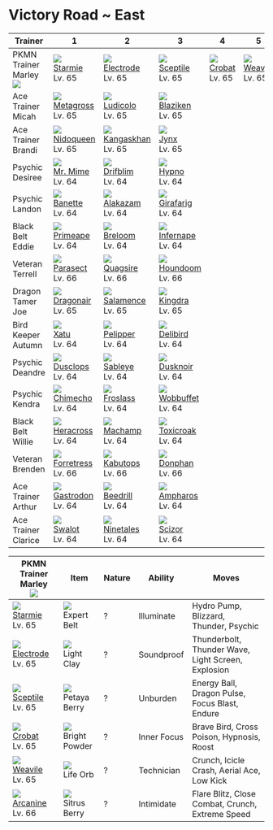 # Victory Road ~ East

Trainer                            | 1                                    | 2                                    | 3                                   | 4                                | 5                                 | 6                                  | 
---                                | ---                                  | ---                                  | ---                                 | ---                              | ---                               | ---                                | 
PKMN Trainer Marley<br>![][marley] | ![][121]<br> [Starmie]<br> Lv. 65    | ![][101]<br> [Electrode]<br> Lv. 65  | ![][254]<br> [Sceptile]<br> Lv. 65  | ![][169]<br> [Crobat]<br> Lv. 65 | ![][461]<br> [Weavile]<br> Lv. 65 | ![][059]<br> [Arcanine]<br> Lv. 66 | 
Ace Trainer Micah                  | ![][376]<br> [Metagross]<br> Lv. 65  | ![][272]<br> [Ludicolo]<br> Lv. 65   | ![][257]<br> [Blaziken]<br> Lv. 65  | &nbsp;                           | &nbsp;                            | &nbsp;                             | 
Ace Trainer Brandi                 | ![][031]<br> [Nidoqueen]<br> Lv. 65  | ![][115]<br> [Kangaskhan]<br> Lv. 65 | ![][124]<br> [Jynx]<br> Lv. 65      | &nbsp;                           | &nbsp;                            | &nbsp;                             | 
Psychic Desiree                    | ![][122]<br> [Mr. Mime]<br> Lv. 64   | ![][426]<br> [Drifblim]<br> Lv. 64   | ![][097]<br> [Hypno]<br> Lv. 64     | &nbsp;                           | &nbsp;                            | &nbsp;                             | 
Psychic Landon                     | ![][354]<br> [Banette]<br> Lv. 64    | ![][065]<br> [Alakazam]<br> Lv. 64   | ![][203]<br> [Girafarig]<br> Lv. 64 | &nbsp;                           | &nbsp;                            | &nbsp;                             | 
Black Belt Eddie                   | ![][057]<br> [Primeape]<br> Lv. 64   | ![][286]<br> [Breloom]<br> Lv. 64    | ![][392]<br> [Infernape]<br> Lv. 64 | &nbsp;                           | &nbsp;                            | &nbsp;                             | 
Veteran Terrell                    | ![][047]<br> [Parasect]<br> Lv. 66   | ![][195]<br> [Quagsire]<br> Lv. 66   | ![][229]<br> [Houndoom]<br> Lv. 66  | &nbsp;                           | &nbsp;                            | &nbsp;                             | 
Dragon Tamer Joe                   | ![][148]<br> [Dragonair]<br> Lv. 65  | ![][373]<br> [Salamence]<br> Lv. 65  | ![][230]<br> [Kingdra]<br> Lv. 65   | &nbsp;                           | &nbsp;                            | &nbsp;                             | 
Bird Keeper Autumn                 | ![][178]<br> [Xatu]<br> Lv. 64       | ![][279]<br> [Pelipper]<br> Lv. 64   | ![][225]<br> [Delibird]<br> Lv. 64  | &nbsp;                           | &nbsp;                            | &nbsp;                             | 
Psychic Deandre                    | ![][356]<br> [Dusclops]<br> Lv. 64   | ![][302]<br> [Sableye]<br> Lv. 64    | ![][477]<br> [Dusknoir]<br> Lv. 64  | &nbsp;                           | &nbsp;                            | &nbsp;                             | 
Psychic Kendra                     | ![][358]<br> [Chimecho]<br> Lv. 64   | ![][478]<br> [Froslass]<br> Lv. 64   | ![][202]<br> [Wobbuffet]<br> Lv. 64 | &nbsp;                           | &nbsp;                            | &nbsp;                             | 
Black Belt Willie                  | ![][214]<br> [Heracross]<br> Lv. 64  | ![][068]<br> [Machamp]<br> Lv. 64    | ![][454]<br> [Toxicroak]<br> Lv. 64 | &nbsp;                           | &nbsp;                            | &nbsp;                             | 
Veteran Brenden                    | ![][205]<br> [Forretress]<br> Lv. 66 | ![][141]<br> [Kabutops]<br> Lv. 66   | ![][232]<br> [Donphan]<br> Lv. 66   | &nbsp;                           | &nbsp;                            | &nbsp;                             | 
Ace Trainer Arthur                 | ![][423]<br> [Gastrodon]<br> Lv. 64  | ![][015]<br> [Beedrill]<br> Lv. 64   | ![][181]<br> [Ampharos]<br> Lv. 64  | &nbsp;                           | &nbsp;                            | &nbsp;                             | 
Ace Trainer Clarice                | ![][317]<br> [Swalot]<br> Lv. 64     | ![][038]<br> [Ninetales]<br> Lv. 64  | ![][212]<br> [Scizor]<br> Lv. 64    | &nbsp;                           | &nbsp;                            | &nbsp;                             | 

PKMN Trainer Marley<br>![][marley]  | Item                                 | Nature | Ability     | Moves                                              | 
---                                 | ---                                  | ---    | ---         | ---                                                | 
![][121]<br> [Starmie]<br> Lv. 65   | ![][expert-belt]<br> Expert Belt     | ?      | Illuminate  | Hydro Pump, Blizzard, Thunder, Psychic             | 
![][101]<br> [Electrode]<br> Lv. 65 | ![][light-clay]<br> Light Clay       | ?      | Soundproof  | Thunderbolt, Thunder Wave, Light Screen, Explosion | 
![][254]<br> [Sceptile]<br> Lv. 65  | ![][petaya-berry]<br> Petaya Berry   | ?      | Unburden    | Energy Ball, Dragon Pulse, Focus Blast, Endure     | 
![][169]<br> [Crobat]<br> Lv. 65    | ![][bright-powder]<br> Bright Powder | ?      | Inner Focus | Brave Bird, Cross Poison, Hypnosis, Roost          | 
![][461]<br> [Weavile]<br> Lv. 65   | ![][life-orb]<br> Life Orb           | ?      | Technician  | Crunch, Icicle Crash, Aerial Ace, Low Kick         | 
![][059]<br> [Arcanine]<br> Lv. 66  | ![][sitrus-berry]<br> Sitrus Berry   | ?      | Intimidate  | Flare Blitz, Close Combat, Crunch, Extreme Speed   | 

[Beedrill]: ../../pokemon_changes/015/
[Nidoqueen]: ../../pokemon_changes/031/
[Ninetales]: ../../pokemon_changes/038/
[Parasect]: ../../pokemon_changes/047/
[Primeape]: ../../pokemon_changes/057/
[Arcanine]: ../../pokemon_changes/059/
[Alakazam]: ../../pokemon_changes/065/
[Machamp]: ../../pokemon_changes/068/
[Hypno]: ../../pokemon_changes/097/
[Electrode]: ../../pokemon_changes/101/
[Kangaskhan]: ../../pokemon_changes/115/
[Starmie]: ../../pokemon_changes/121/
[Mr. Mime]: ../../pokemon_changes/122/
[Jynx]: ../../pokemon_changes/124/
[Kabutops]: ../../pokemon_changes/141/
[Dragonair]: ../../pokemon_changes/148/
[Crobat]: ../../pokemon_changes/169/
[Xatu]: ../../pokemon_changes/178/
[Ampharos]: ../../pokemon_changes/181/
[Quagsire]: ../../pokemon_changes/195/
[Wobbuffet]: ../../pokemon_changes/202/
[Girafarig]: ../../pokemon_changes/203/
[Forretress]: ../../pokemon_changes/205/
[Scizor]: ../../pokemon_changes/212/
[Heracross]: ../../pokemon_changes/214/
[Delibird]: ../../pokemon_changes/225/
[Houndoom]: ../../pokemon_changes/229/
[Kingdra]: ../../pokemon_changes/230/
[Donphan]: ../../pokemon_changes/232/
[Sceptile]: ../../pokemon_changes/254/
[Blaziken]: ../../pokemon_changes/257/
[Ludicolo]: ../../pokemon_changes/272/
[Pelipper]: ../../pokemon_changes/279/
[Breloom]: ../../pokemon_changes/286/
[Sableye]: ../../pokemon_changes/302/
[Swalot]: ../../pokemon_changes/317/
[Banette]: ../../pokemon_changes/354/
[Dusclops]: ../../pokemon_changes/356/
[Chimecho]: ../../pokemon_changes/358/
[Salamence]: ../../pokemon_changes/373/
[Metagross]: ../../pokemon_changes/376/
[Infernape]: ../../pokemon_changes/392/
[Gastrodon]: ../../pokemon_changes/423/
[Drifblim]: ../../pokemon_changes/426/
[Toxicroak]: ../../pokemon_changes/454/
[Weavile]: ../../pokemon_changes/461/
[Dusknoir]: ../../pokemon_changes/477/
[Froslass]: ../../pokemon_changes/478/
[bright-powder]: ../img/items/bright-powder.png
[expert-belt]: ../img/items/expert-belt.png
[life-orb]: ../img/items/life-orb.png
[light-clay]: ../img/items/light-clay.png
[petaya-berry]: ../img/items/petaya-berry.png
[sitrus-berry]: ../img/items/sitrus-berry.png
[015]: ../img/pokemon/015.png
[031]: ../img/pokemon/031.png
[038]: ../img/pokemon/038.png
[047]: ../img/pokemon/047.png
[057]: ../img/pokemon/057.png
[059]: ../img/pokemon/059.png
[065]: ../img/pokemon/065.png
[068]: ../img/pokemon/068.png
[097]: ../img/pokemon/097.png
[101]: ../img/pokemon/101.png
[115]: ../img/pokemon/115.png
[121]: ../img/pokemon/121.png
[122]: ../img/pokemon/122.png
[124]: ../img/pokemon/124.png
[141]: ../img/pokemon/141.png
[148]: ../img/pokemon/148.png
[169]: ../img/pokemon/169.png
[178]: ../img/pokemon/178.png
[181]: ../img/pokemon/181.png
[195]: ../img/pokemon/195.png
[202]: ../img/pokemon/202.png
[203]: ../img/pokemon/203.png
[205]: ../img/pokemon/205.png
[212]: ../img/pokemon/212.png
[214]: ../img/pokemon/214.png
[225]: ../img/pokemon/225.png
[229]: ../img/pokemon/229.png
[230]: ../img/pokemon/230.png
[232]: ../img/pokemon/232.png
[254]: ../img/pokemon/254.png
[257]: ../img/pokemon/257.png
[272]: ../img/pokemon/272.png
[279]: ../img/pokemon/279.png
[286]: ../img/pokemon/286.png
[302]: ../img/pokemon/302.png
[317]: ../img/pokemon/317.png
[354]: ../img/pokemon/354.png
[356]: ../img/pokemon/356.png
[358]: ../img/pokemon/358.png
[373]: ../img/pokemon/373.png
[376]: ../img/pokemon/376.png
[392]: ../img/pokemon/392.png
[423]: ../img/pokemon/423.png
[426]: ../img/pokemon/426.png
[454]: ../img/pokemon/454.png
[461]: ../img/pokemon/461.png
[477]: ../img/pokemon/477.png
[478]: ../img/pokemon/478.png
[marley]: ../img/trainer/marley.png
